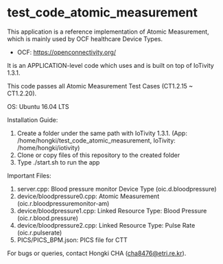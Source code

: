 # test_code_atomic_measurement

This application is a reference implementation of Atomic Measurement, which is mainly used by OCF healthcare Device Types.
- OCF: https://openconnectivity.org/

It is an APPLICATION-level code which uses and is built on top of IoTivity 1.3.1.

This code passes all Atomic Measurement Test Cases (CT1.2.15 ~ CT1.2.20).

OS: Ubuntu 16.04 LTS

Installation Guide:
1. Create a folder under the same path with IoTivity 1.3.1. (App: /home/hongki/test_code_atomic_measurement, IoTivity: /home/hongki/iotivity)
2. Clone or copy files of this repository to the created folder
3. Type ./start.sh to run the app

Important Files:
1. server.cpp: Blood pressure monitor Device Type (oic.d.bloodpressure)
2. device/bloodpressure0.cpp: Atomic Measurement (oic.r.bloodpressuremonitor-am)
3. device/bloodpressure1.cpp: Linked Resource Type: Blood Pressure (oic.r.blood.pressure)
4. device/bloodpressure2.cpp: Linked Resource Type: Pulse Rate (oic.r.pulserate)
5. PICS/PICS_BPM.json: PICS file for CTT

For bugs or queries, contact Hongki CHA (cha8476@etri.re.kr).
